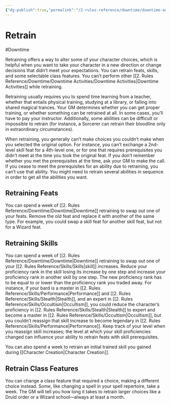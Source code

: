 ```yaml
---
{"dg-publish":true,"permalink":"/2-rules-reference/downtime/downtime-activities/retrain/","noteIcon":""}
---
```


# Retrain
#Downtime 

Retraining offers a way to alter some of your character choices, which is helpful when you want to take your character in a new direction or change decisions that didn’t meet your expectations. You can retrain feats, skills, and some selectable class features. You can’t perform other [[2. Rules Reference/Downtime/Downtime Activities/Downtime Activities\|Downtime Activities]] while retraining.  
  
Retraining usually requires you to spend time learning from a teacher, whether that entails physical training, studying at a library, or falling into shared magical trances. Your GM determines whether you can get proper training, or whether something can be retrained at all. In some cases, you’ll have to pay your instructor. Additionally, some abilities can be difficult or impossible to retrain (for instance, a Sorcerer can retrain their bloodline only in extraordinary circumstances).  
  
When retraining, you generally can’t make choices you couldn’t make when you selected the original option. For instance, you can’t exchange a 2nd-level skill feat for a 4th-level one, or for one that requires prerequisites you didn’t meet at the time you took the original feat. If you don’t remember whether you met the prerequisites at the time, ask your GM to make the call. If you cease to meet the prerequisites for an ability due to retraining, you can’t use that ability. You might need to retrain several abilities in sequence in order to get all the abilities you want.

## Retraining Feats 

You can spend a week of [[2. Rules Reference/Downtime/Downtime\|Downtime]] retraining to swap out one of your feats. Remove the old feat and replace it with another of the same type. For example, you could swap a skill feat for another skill feat, but not for a Wizard feat.

## Retraining Skills 

You can spend a week of [[2. Rules Reference/Downtime/Downtime\|Downtime]] retraining to swap out one of your [[2. Rules Reference/Skills/Skills\|skill]] increases. Reduce your proficiency rank in the skill losing its increase by one step and increase your proficiency rank in another skill by one step. The new proficiency rank has to be equal to or lower than the proficiency rank you traded away. For instance, if your bard is a master in [[2. Rules Reference/Skills/Performance\|Performance]] and [[2. Rules Reference/Skills/Stealth\|Stealth]], and an expert in [[2. Rules Reference/Skills/Occultism\|Occultism]], you could reduce the character’s proficiency in [[2. Rules Reference/Skills/Stealth\|Stealth]] to expert and become a master in [[2. Rules Reference/Skills/Occultism\|Occultism]], but you couldn’t reassign that skill increase to become legendary in [[2. Rules Reference/Skills/Performance\|Performance]]. Keep track of your level when you reassign skill increases; the level at which your skill proficiencies changed can influence your ability to retrain feats with skill prerequisites.  
  
You can also spend a week to retrain an initial trained skill you gained during [[Character Creation\|Character Creation]].

## Retrain Class Features 

You can change a class feature that required a choice, making a different choice instead. Some, like changing a spell in your spell repertoire, take a week. The GM will tell you how long it takes to retrain larger choices like a Druid order or a Wizard school—always at least a month.